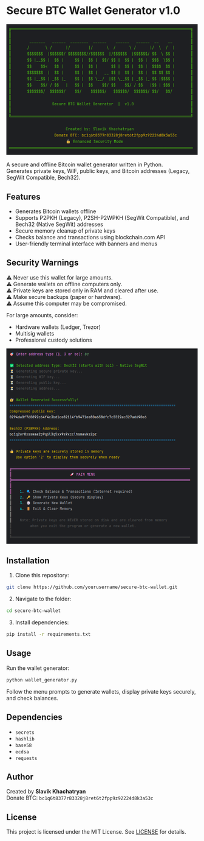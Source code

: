 # Secure BTC Wallet Generator v1.0

![Wallet Banner](assets/btc1.png)

A secure and offline Bitcoin wallet generator written in Python.  
Generates private keys, WIF, public keys, and Bitcoin addresses (Legacy, SegWit Compatible, Bech32).  

## Features

- Generates Bitcoin wallets offline
- Supports P2PKH (Legacy), P2SH-P2WPKH (SegWit Compatible), and Bech32 (Native SegWit) addresses
- Secure memory cleanup of private keys
- Checks balance and transactions using blockchain.com API
- User-friendly terminal interface with banners and menus

## Security Warnings

⚠️ Never use this wallet for large amounts.  
⚠️ Generate wallets on offline computers only.  
⚠️ Private keys are stored only in RAM and cleared after use.  
⚠️ Make secure backups (paper or hardware).  
⚠️ Assume this computer may be compromised.  

For large amounts, consider:
- Hardware wallets (Ledger, Trezor)
- Multisig wallets
- Professional custody solutions

![Wallet Banner](assets/btc2.png)

## Installation

1. Clone this repository:
```bash
git clone https://github.com/yourusername/secure-btc-wallet.git
```

2. Navigate to the folder:
```bash
cd secure-btc-wallet
```

3. Install dependencies:
```bash
pip install -r requirements.txt
```

## Usage

Run the wallet generator:
```bash
python wallet_generator.py
```

Follow the menu prompts to generate wallets, display private keys securely, and check balances.

## Dependencies

- `secrets`
- `hashlib`
- `base58`
- `ecdsa`
- `requests`

## Author

Created by **Slavik Khachatryan**  
Donate BTC: `bc1q6t8377r83328j8ret6t2fpp9z92224d8k3a53c`

## License

This project is licensed under the MIT License. See [LICENSE](LICENSE) for details.

